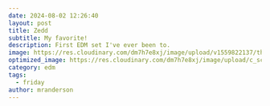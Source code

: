 ```yaml
---
date: 2024-08-02 12:26:40
layout: post
title: Zedd
subtitle: My favorite!
description: First EDM set I've ever been to.
image: https://res.cloudinary.com/dm7h7e8xj/image/upload/v1559822137/theme11_vei7iw.jpg
optimized_image: https://res.cloudinary.com/dm7h7e8xj/image/upload/c_scale,w_380/v1559822137/theme11_vei7iw.jpg
category: edm
tags:
  - friday
author: mranderson
---
```


